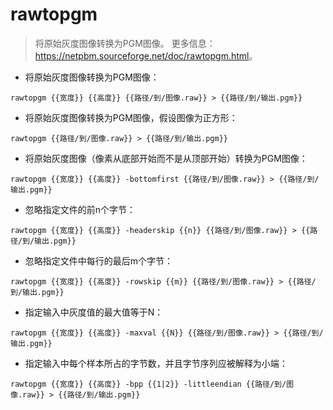 # rawtopgm

> 将原始灰度图像转换为PGM图像。
> 更多信息：<https://netpbm.sourceforge.net/doc/rawtopgm.html>。

- 将原始灰度图像转换为PGM图像：

`rawtopgm {{宽度}} {{高度}} {{路径/到/图像.raw}} > {{路径/到/输出.pgm}}`

- 将原始灰度图像转换为PGM图像，假设图像为正方形：

`rawtopgm {{路径/到/图像.raw}} > {{路径/到/输出.pgm}}`

- 将原始灰度图像（像素从底部开始而不是从顶部开始）转换为PGM图像：

`rawtopgm {{宽度}} {{高度}} -bottomfirst {{路径/到/图像.raw}} > {{路径/到/输出.pgm}}`

- 忽略指定文件的前n个字节：

`rawtopgm {{宽度}} {{高度}} -headerskip {{n}} {{路径/到/图像.raw}} > {{路径/到/输出.pgm}}`

- 忽略指定文件中每行的最后m个字节：

`rawtopgm {{宽度}} {{高度}} -rowskip {{m}} {{路径/到/图像.raw}} > {{路径/到/输出.pgm}}`

- 指定输入中灰度值的最大值等于N：

`rawtopgm {{宽度}} {{高度}} -maxval {{N}} {{路径/到/图像.raw}} > {{路径/到/输出.pgm}}`

- 指定输入中每个样本所占的字节数，并且字节序列应被解释为小端：

`rawtopgm {{宽度}} {{高度}} -bpp {{1|2}} -littleendian {{路径/到/图像.raw}} > {{路径/到/输出.pgm}}`